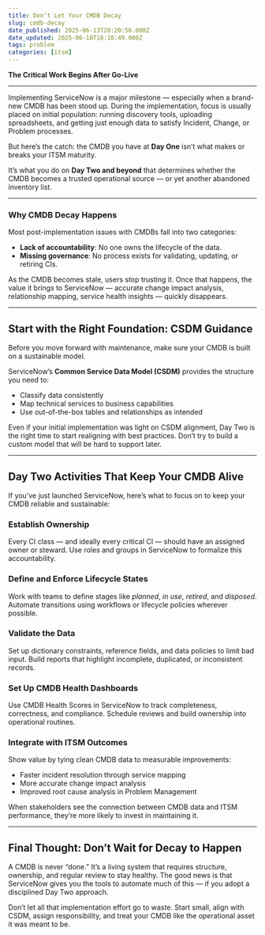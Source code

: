 ```yaml
---
title: Don’t Let Your CMDB Decay
slug: cmdb-decay
date_published: 2025-06-13T20:20:56.000Z
date_updated: 2025-06-18T18:18:49.000Z
tags: problem
categories: [itsm]
---
```


**The Critical Work Begins After Go-Live**

---

Implementing ServiceNow is a major milestone — especially when a brand-new CMDB has been stood up. During the implementation, focus is usually placed on initial population: running discovery tools, uploading spreadsheets, and getting just enough data to satisfy Incident, Change, or Problem processes.

But here’s the catch: the CMDB you have at **Day One** isn’t what makes or breaks your ITSM maturity.

It’s what you do on **Day Two and beyond** that determines whether the CMDB becomes a trusted operational source — or yet another abandoned inventory list.

---

### **Why CMDB Decay Happens**

Most post-implementation issues with CMDBs fall into two categories:

- **Lack of accountability**: No one owns the lifecycle of the data.
- **Missing governance**: No process exists for validating, updating, or retiring CIs.

As the CMDB becomes stale, users stop trusting it. Once that happens, the value it brings to ServiceNow — accurate change impact analysis, relationship mapping, service health insights — quickly disappears.

---

## **Start with the Right Foundation: CSDM Guidance**

Before you move forward with maintenance, make sure your CMDB is built on a sustainable model.

ServiceNow’s **Common Service Data Model (CSDM)** provides the structure you need to:

- Classify data consistently
- Map technical services to business capabilities
- Use out-of-the-box tables and relationships as intended

Even if your initial implementation was light on CSDM alignment, Day Two is the right time to start realigning with best practices. Don’t try to build a custom model that will be hard to support later.

---

## **Day Two Activities That Keep Your CMDB Alive**

If you’ve just launched ServiceNow, here’s what to focus on to keep your CMDB reliable and sustainable:

### **Establish Ownership**

Every CI class — and ideally every critical CI — should have an assigned owner or steward. Use roles and groups in ServiceNow to formalize this accountability.

### **Define and Enforce Lifecycle States**

Work with teams to define stages like *planned*, *in use*, *retired*, and *disposed*. Automate transitions using workflows or lifecycle policies wherever possible.

### **Validate the Data**

Set up dictionary constraints, reference fields, and data policies to limit bad input. Build reports that highlight incomplete, duplicated, or inconsistent records.

### **Set Up CMDB Health Dashboards**

Use CMDB Health Scores in ServiceNow to track completeness, correctness, and compliance. Schedule reviews and build ownership into operational routines.

### **Integrate with ITSM Outcomes**

Show value by tying clean CMDB data to measurable improvements:

- Faster incident resolution through service mapping
- More accurate change impact analysis
- Improved root cause analysis in Problem Management

When stakeholders see the connection between CMDB data and ITSM performance, they’re more likely to invest in maintaining it.

---

## **Final Thought: Don’t Wait for Decay to Happen**

A CMDB is never “done.” It’s a living system that requires structure, ownership, and regular review to stay healthy. The good news is that ServiceNow gives you the tools to automate much of this — if you adopt a disciplined Day Two approach.

Don’t let all that implementation effort go to waste. Start small, align with CSDM, assign responsibility, and treat your CMDB like the operational asset it was meant to be.
